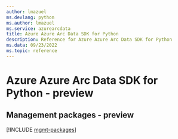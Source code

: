 ```yaml
---
author: lmazuel
ms.devlang: python
ms.author: lmazuel
ms.service: azurearcdata
title: Azure Azure Arc Data SDK for Python
description: Reference for Azure Azure Arc Data SDK for Python
ms.data: 09/23/2022
ms.topic: reference
---
```

# Azure Azure Arc Data SDK for Python - preview

## Management packages - preview
[!INCLUDE [mgmt-packages](azure-arc-data-mgmt-index.md)]